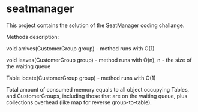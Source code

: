 # seatmanager

This project contains the solution of the SeatManager coding challange.

Methods description:

void arrives(CustomerGroup group) - method runs with O(1)

void leaves(CustomerGroup group) - method runs with O(n), n - the size of the waiting queue

Table locate(CustomerGroup group) - method runs with O(1)

Total amount of consumed memory equals to all object occupying Tables, and CustomerGroups, including those that are on the waiting queue, plus collections overhead (like map for reverse group-to-table).
